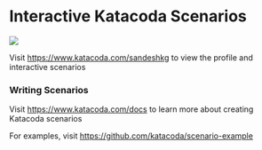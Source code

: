 # Interactive Katacoda Scenarios

[![](http://shields.katacoda.com/katacoda/sandeshkg/count.svg)](https://www.katacoda.com/sandeshkg "Get your profile on Katacoda.com")

Visit https://www.katacoda.com/sandeshkg to view the profile and interactive scenarios

### Writing Scenarios
Visit https://www.katacoda.com/docs to learn more about creating Katacoda scenarios

For examples, visit https://github.com/katacoda/scenario-example
